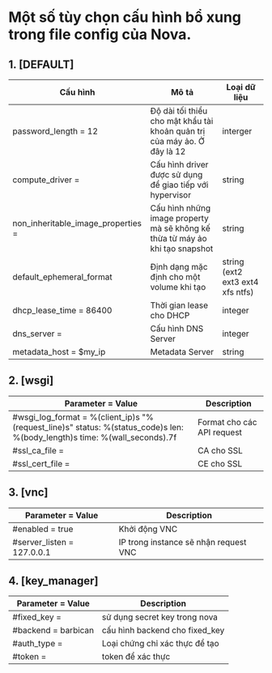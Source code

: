 # Một số tùy chọn cấu hình bổ xung trong file config của Nova.

## 1. [DEFAULT]

| Cấu hình | Mô tả | Loại dữ liệu | 
|----------|-------|--------------|
| password_length = 12 | Độ dài tối thiểu cho mật khẩu tài khoản quản trị của máy ảo. Ở đây là 12| interger|
| compute_driver = | Cấu hình driver được sử dụng để giao tiếp với hypervisor| string |
| non_inheritable_image_properties = |Cấu hình những image property mà sẽ không kế thừa từ máy ảo khi tạo snapshot | string |
| default_ephemeral_format | Định dạng mặc định cho một volume khi tạo| string (ext2 ext3 ext4 xfs ntfs)| 
|dhcp_lease_time = 86400| Thời gian lease cho DHCP| integer |
|dns_server =|Cấu hình DNS Server| integer | 
|metadata_host = $my_ip| Metadata Server   | string 


## 2. [wsgi]
|Parameter = Value| Description|
|------------------|-----------|
|#wsgi_log_format = %(client_ip)s "%(request_line)s" status: %(status_code)s len: %(body_length)s time: %(wall_seconds).7f|  Format cho các API request  |
|#ssl_ca_file = <None>| CA cho SSL|
|#ssl_cert_file = <None>| CE cho SSL |


## 3. [vnc]

|Parameter = Value| Description|
|------------------|-----------|
|#enabled = true |  Khởi động VNC  |
|#server_listen = 127.0.0.1  |  IP trong instance sẽ nhận request VNC |

## 4. [key_manager]
|Parameter = Value| Description|
|------------------|-----------|
|#fixed_key = <None> | sử dụng secret key trong nova  |
|#backend = barbican | cấu hình backend cho fixed_key|
|#auth_type = <None>| Loại chứng chỉ xác thực để tạo|
|#token = <None> | token để xác thực |